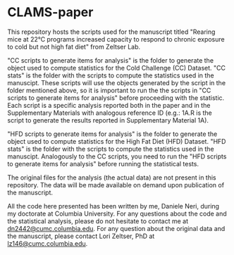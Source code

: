 # CLAMS-paper
This repository hosts the scripts used for the manuscript titled "Rearing mice at 22°C programs increased capacity to respond to chronic exposure to cold but not high fat diet" from Zeltser Lab.

"CC scripts to generate items for analysis" is the folder to generate the object used to compute statistics for the Cold Challenge (CC) Dataset.
"CC stats" is the folder with the scripts to compute the statistics used in the manuscipt. These scripts will use the objects generated by the script in the folder mentioned above, so it is important to run the the scripts in "CC scripts to generate items for analysis" before proceeding with the statistic. Each script is a specific analysis reported both in the paper and in the Supplementary Materials with analogous reference ID (e.g.: 1A.R is the script to generate the results reported in Supplementary Material 1A).

"HFD scripts to generate items for analysis" is the folder to generate the object used to compute statistics for the High Fat Diet (HFD) Dataset.
"HFD stats" is the folder with the scripts to compute the statistics used in the manuscipt. Analogously to the CC scripts, you need to run the "HFD scripts to generate items for analysis" before running the statistical tests.

The original files for the analysis (the actual data) are not present in this repository. The data will be made available on demand upon publication of the manuscript.


All the code here presented has been written by me, Daniele Neri, during my doctorate at Columbia University.
For any questions about the code and the statistical analysis, please do not hesitate to contact me at dn2442@cumc.columbia.edu.
For any question about the original data and the manuscript, please contact Lori Zeltser, PhD at lz146@cumc.columbia.edu.
